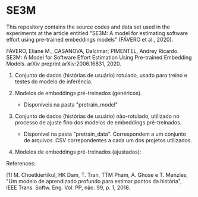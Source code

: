 # SE3M
This repository contains the source codes and data set used in the experiments at the article entitled "SE3M: A model for estimating software effort using pre-trained embeddings models" (FÁVERO et al., 2020).

FÁVERO, Eliane M.; CASANOVA, Dalcimar; PIMENTEL, Andrey Ricardo. SE3M: A Model for Software Effort Estimation Using Pre-trained Embedding Models. arXiv preprint arXiv:2006.16831, 2020.


1. Conjunto de dados (histórias de usuário) rotulado, usado para treino e testes do modelo de inferência.

2. Modelos de embeddings pré-treinados (genéricos). 
   - Disponíveis na pasta "pretrain_model"

3. Conjunto de dados (histórias de usuário) não-rotulado, utilizado no processo de ajuste fino dos modelos de embeddings pré-treinados.
   - Disponível na pasta "pretrain_data". Correspondem a um conjunto de arquivos .CSV correpondentes a cada um dos projetos utilizados. 

4. Modelos de embeddings pré-treinados (ajustados):



References:

[1] M. Choetkiertikul, HK Dam, T. Tran, TTM Pham, A. Ghose e T. Menzies, "Um modelo de aprendizado profundo para estimar pontos da história", IEEE Trans. Softw. Eng. Vol. PP, não. 99, p. 1, 2018.





















